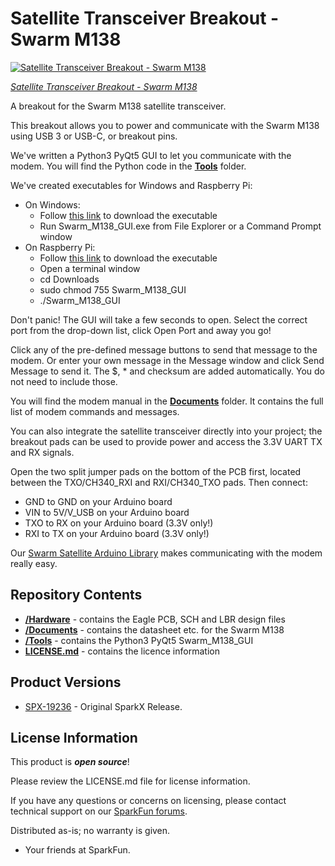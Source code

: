 # Satellite Transceiver Breakout - Swarm M138

[![Satellite Transceiver Breakout - Swarm M138](https://cdn.sparkfun.com//assets/parts/1/8/8/6/3/19236-Satellite_Transceiver_Breakout_-_Swarm_M138-05_HRc.jpg)](https://www.sparkfun.com/products/19236)

[*Satellite Transceiver Breakout - Swarm M138*](https://www.sparkfun.com/products/19236)

A breakout for the Swarm M138 satellite transceiver.

This breakout allows you to power and communicate with the Swarm M138 using USB 3 or USB-C, or breakout pins.

We've written a Python3 PyQt5 GUI to let you communicate with the modem. You will find the Python code in the [**Tools**](./Tools/Swarm_M138_GUI) folder.

We've created executables for Windows and Raspberry Pi:
* On Windows:
  * Follow [this link](https://github.com/sparkfunX/Satellite_Transceiver_Breakout__Swarm_M138/raw/main/Tools/Swarm_M138_GUI/Windows%20exe/Swarm_M138_GUI.exe) to download the executable
  * Run Swarm_M138_GUI.exe from File Explorer or a Command Prompt window
* On Raspberry Pi:
  * Follow [this link](https://github.com/sparkfunX/Satellite_Transceiver_Breakout__Swarm_M138/raw/main/Tools/Swarm_M138_GUI/Raspberry%20Pi%20exe/Swarm_M138_GUI) to download the executable
  * Open a terminal window
  * cd Downloads
  * sudo chmod 755 Swarm_M138_GUI
  * ./Swarm_M138_GUI

Don't panic! The GUI will take a few seconds to open. Select the correct port from the drop-down list, click Open Port and away you go!

Click any of the pre-defined message buttons to send that message to the modem. Or enter your own message in the Message window and click Send Message to send it.
The $, * and checksum are added automatically. You do not need to include those.

You will find the modem manual in the [**Documents**](./Documents) folder. It contains the full list of modem commands and messages.

You can also integrate the satellite transceiver directly into your project; the breakout pads can be used to provide power and access the 3.3V UART TX and RX signals.

Open the two split jumper pads on the bottom of the PCB first, located between the TXO/CH340_RXI and RXI/CH340_TXO pads. Then connect:
* GND to GND on your Arduino board
* VIN to 5V/V_USB on your Arduino board
* TXO to RX on your Arduino board (3.3V only!)
* RXI to TX on your Arduino board (3.3V only!)

Our [Swarm Satellite Arduino Library](https://github.com/sparkfun/SparkFun_Swarm_Satellite_Arduino_Library) makes communicating with the modem really easy.

## Repository Contents

- [**/Hardware**](./Hardware) - contains the Eagle PCB, SCH and LBR design files
- [**/Documents**](./Documents) - contains the datasheet etc. for the Swarm M138
- [**/Tools**](./Tools) - contains the Python3 PyQt5 Swarm_M138_GUI
- [**LICENSE.md**](./LICENSE.md) - contains the licence information

## Product Versions

- [SPX-19236](https://www.sparkfun.com/products/19236) - Original SparkX Release.

## License Information

This product is _**open source**_!

Please review the LICENSE.md file for license information.

If you have any questions or concerns on licensing, please contact technical support on our [SparkFun forums](https://forum.sparkfun.com/viewforum.php?f=123).

Distributed as-is; no warranty is given.

- Your friends at SparkFun.
